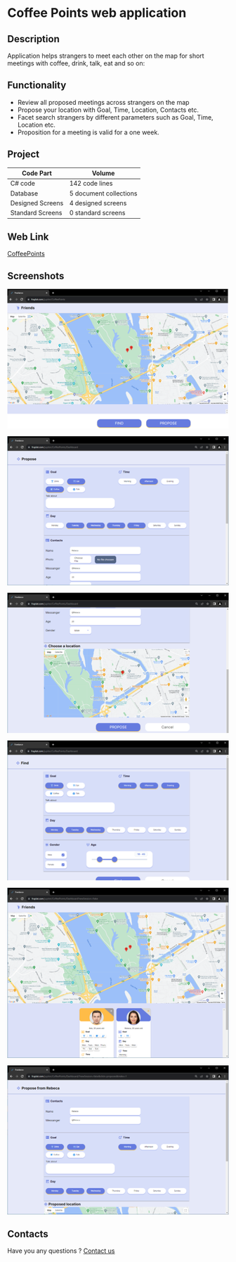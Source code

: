 # Coffee Points web application

## Description

Application helps strangers to meet each other on the map for short meetings with coffee, drink, talk, eat and so on:

## Functionality

- Review all proposed meetings across strangers on the map
- Propose your location with Goal, Time, Location, Contacts etc.
- Facet search strangers by different parameters such as Goal, Time, Location etc.
- Proposition for a meeting is valid for a one week.

## Project

| Code Part  | Volume |
| ------------- | ------------- |
| C# code  | 142 code lines  |
| Database  | 5 document collections  |
| Designed Screens  | 4 designed screens  |
| Standard Screens  | 0 standard screens  |

## Web Link

[CoffeePoints](https://fraplat.com/jupiter/CoffeePoints)

## Screenshots

![Dashboard](https://github.com/LearnFractal/FractalPlatform/blob/main/Projects/FractalPlatform.CoffeePoints/Screenshots/Dashboard.png?raw=true)

![Propose](https://github.com/LearnFractal/FractalPlatform/blob/main/Projects/FractalPlatform.CoffeePoints/Screenshots/Propose1.png?raw=true)

![Propose](https://github.com/LearnFractal/FractalPlatform/blob/main/Projects/FractalPlatform.CoffeePoints/Screenshots/Propose2.png?raw=true)

![Find](https://github.com/LearnFractal/FractalPlatform/blob/main/Projects/FractalPlatform.CoffeePoints/Screenshots/Find.png?raw=true)

![FindResult](https://github.com/LearnFractal/FractalPlatform/blob/main/Projects/FractalPlatform.CoffeePoints/Screenshots/FindResult.png?raw=true)

![FindResult](https://github.com/LearnFractal/FractalPlatform/blob/main/Projects/FractalPlatform.CoffeePoints/Screenshots/User.png?raw=true)

## Contacts

Have you any questions ? [Contact us](mailto:learn.fractal@gmail.com)

